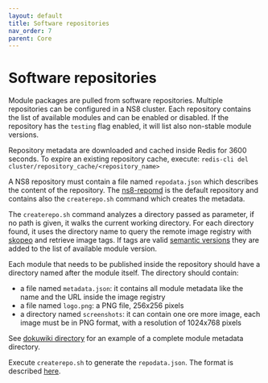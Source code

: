 ```yaml
---
layout: default
title: Software repositories
nav_order: 7
parent: Core
---
```


# Software repositories

Module packages are pulled from software repositories. Multiple
repositories can be configured in a NS8 cluster. Each repository contains
the list of available modules
and can be enabled or disabled.
If the repository has the `testing` flag enabled, it will list also non-stable module versions.

Repository metadata are downloaded and cached inside Redis for 3600
seconds.
To expire an existing repository cache, execute: `redis-cli del cluster/repository_cache/<repository_name>`

A NS8 repository must contain a file named `repodata.json` which describes
the content of the repository. The
[ns8-repomd](https://github.com/NethServer/ns8-repomd/) is the default
repository and contains also
the `createrepo.sh` command which creates the metadata.

The `createrepo.sh` command analyzes a directory passed as parameter, if no path is given, it walks the current working directory.
For each directory found, it uses the directory name to query the remote image registry with
[skopeo](https://github.com/containers/skopeo) and retrieve image tags.
If tags are valid [semantic versions](https://semver.org/) they are added to the list of available module version.

Each module that needs to be published inside the repository should have a directory named after the module itself.
The directory should contain:

- a file named `metadata.json`: it contains all module metadata like the name and the URL inside the image registry
- a file named `logo.png`: a PNG file, 256x256 pixels
- a directory named `screenshots`: it can contain one ore more image, each image must be in PNG format,
  with a resolution of 1024x768 pixels

See [dokuwiki directory](https://github.com/NethServer/ns8-repomd/tree/main/dokuwiki) for an example of a complete module
metadata directory.

Execute `createrepo.sh` to generate the `repodata.json`. The format is described [here](https://github.com/NethServer/ns8-core/blob/main/core/imageroot/var/lib/nethserver/cluster/repodata-schema.json).


